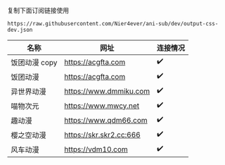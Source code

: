 复制下面订阅链接使用
```
https://raw.githubusercontent.com/Nier4ever/ani-sub/dev/output-css-dev.json
```

| 名称 | 网址 | 连接情况 | 
| ------- | ------- | ------- | 
| 饭团动漫 copy | https://acgfta.com | :heavy_check_mark:   | 
| 饭团动漫 | https://acgfta.com | :heavy_check_mark:   | 
| 异世界动漫 | https://www.dmmiku.com | :heavy_check_mark:   | 
| 喵物次元 | https://www.mwcy.net | :heavy_check_mark:   | 
| 趣动漫 | https://www.qdm66.com | :heavy_check_mark:   | 
| 樱之空动漫 | https://skr.skr2.cc:666 | :heavy_check_mark:   | 
| 风车动漫 | https://vdm10.com | :heavy_check_mark:   | 